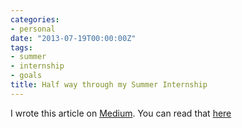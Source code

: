 ```yaml
---
categories:
- personal
date: "2013-07-19T00:00:00Z"
tags:
- summer
- internship
- goals
title: Half way through my Summer Internship
---
```


I wrote this article on [Medium](http://medium.com). You can read that [here](https://medium.com/this-happened-to-me/e709538ca856)
